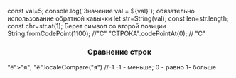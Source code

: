 const val=5;
console.log(\`Значение val = ${val}\`);
обязательно использование обратной кавычки
let str=String(val);
const len=str.length;
const chr=str.at(1); Берет символ со второй позиции
String.fromCodePoint(1100); //"C"
"СТРОКА".codePointAt(0); // "C"
<h3 ><center>Сравнение строк</center></h3>
"ё">"я";
"ё".localeCompare("я") //-1
-1 - меньше;
0   - равно
1-  больше